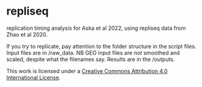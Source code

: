 # repliseq
replication timing analysis for Aska et al 2022, using repliseq data from Zhao et al 2020. 

If you try to replicate, pay attention to the folder structure in the script files. Input files are in /raw_data. NB GEO input files are *not* smoothed and scaled, despite what the filenames say. Results are in the /outputs.

This work is licensed under a
[Creative Commons Attribution 4.0 International License][cc-by].

[cc-by]: http://creativecommons.org/licenses/by/4.0/

